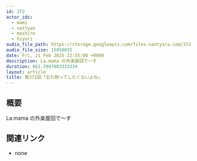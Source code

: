 ```yaml
---
id: 372
actor_ids:
  - mami
  - nattyan
  - mashiro
  - hiyori
audio_file_path: https://storage.googleapis.com/files.nantyara.com/372.mp3
audio_file_size: 15950015
date: Fri, 21 Feb 2025 22:55:00 +0900
description: La.mama の外楽屋回で〜す
duration: 661.3947083333334
layout: article
title: 第372回「忘れ物ってしたくないよね」
---
```

## 概要

La.mama の外楽屋回で〜す

## 関連リンク

* none
